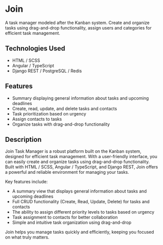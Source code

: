 # Join

A task manager modeled after the Kanban system. Create and organize tasks using drag-and-drop functionality, assign users and categories for efficient task management.

## Technologies Used

- HTML / SCSS
- Angular / TypeScript
- Django REST / PostgreSQL / Redis

## Features

- Summary displaying general information about tasks and upcoming deadlines
- Create, read, update, and delete tasks and contacts
- Task prioritization based on urgency
- Assign contacts to tasks
- Organize tasks with drag-and-drop functionality

## Description

Join Task Manager is a robust platform built on the Kanban system, designed for efficient task management. With a user-friendly interface, you can easily create and organize tasks using drag-and-drop functionality. Built with HTML / SCSS, Angular / TypeScript, and Django REST, Join offers a powerful and reliable environment for managing your tasks.

Key features include:

- A summary view that displays general information about tasks and upcoming deadlines
- Full CRUD functionality (Create, Read, Update, Delete) for tasks and contacts
- The ability to assign different priority levels to tasks based on urgency
- Task assignment to contacts for better collaboration
- Simple and intuitive task organization using drag-and-drop

Join helps you manage tasks quickly and efficiently, keeping you focused on what truly matters.
